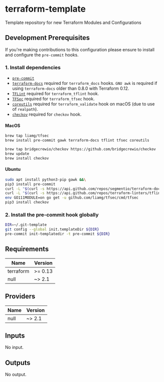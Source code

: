 # terraform-template

Template repository for new Terraform Modules and Configurations

## Development Prerequisites

If you're making contributions to this configuration please ensure to install and configure the `pre-commit` hooks.

### 1. Install dependencies

- [`pre-commit`](https://pre-commit.com/#install)
- [`terraform-docs`](https://github.com/segmentio/terraform-docs) required for `terraform_docs` hooks. `GNU awk` is required if using `terraform-docs` older than 0.8.0 with Terraform 0.12.
- [`TFLint`](https://github.com/terraform-linters/tflint) required for `terraform_tflint` hook.
- [`TFSec`](https://github.com/liamg/tfsec) required for `terraform_tfsec` hook.
- [`coreutils`](https://formulae.brew.sh/formula/coreutils) required for `terraform_validate` hook on macOS (due to use of `realpath`).
- [`checkov`](https://github.com/bridgecrewio/checkov) required for `checkov` hook.

#### MacOS

```bash
brew tap liamg/tfsec
brew install pre-commit gawk terraform-docs tflint tfsec coreutils

brew tap bridgecrewio/checkov https://github.com/bridgecrewio/checkov
brew update
brew install checkov
```

#### Ubuntu

```bash
sudo apt install python3-pip gawk &&\
pip3 install pre-commit
curl -L "$(curl -s https://api.github.com/repos/segmentio/terraform-docs/releases/latest | grep -o -E "https://.+?-linux-amd64")" > terraform-docs && chmod +x terraform-docs && sudo mv terraform-docs /usr/bin/
curl -L "$(curl -s https://api.github.com/repos/terraform-linters/tflint/releases/latest | grep -o -E "https://.+?_linux_amd64.zip")" > tflint.zip && unzip tflint.zip && rm tflint.zip && sudo mv tflint /usr/bin/
env GO111MODULE=on go get -u github.com/liamg/tfsec/cmd/tfsec
pip3 install checkov
```

### 2. Install the pre-commit hook globally

```bash
DIR=~/.git-template
git config --global init.templateDir ${DIR}
pre-commit init-templatedir -t pre-commit ${DIR}
```

<!-- BEGINNING OF PRE-COMMIT-TERRAFORM DOCS HOOK -->
## Requirements

| Name | Version |
|------|---------|
| terraform | >= 0.13 |
| null | ~> 2.1 |

## Providers

| Name | Version |
|------|---------|
| null | ~> 2.1 |

## Inputs

No input.

## Outputs

No output.

<!-- END OF PRE-COMMIT-TERRAFORM DOCS HOOK -->
